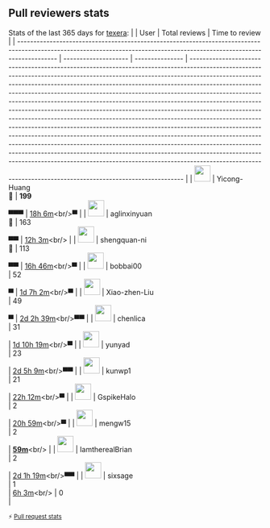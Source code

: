 
## Pull reviewers stats
Stats of the last 365 days for [texera](https://github.com/Texera/texera):
|                                                                                                                                                                          | User                 | Total reviews   | Time to review                                                                                                                                                                                                                                                                                                                                                                                                                                                                                                                                                                                                                                                                                                                                                                                                                                                                                                                                                                                                                                       |
| ------------------------------------------------------------------------------------------------------------------------------------------------------------------------ | -------------------- | --------------- | ---------------------------------------------------------------------------------------------------------------------------------------------------------------------------------------------------------------------------------------------------------------------------------------------------------------------------------------------------------------------------------------------------------------------------------------------------------------------------------------------------------------------------------------------------------------------------------------------------------------------------------------------------------------------------------------------------------------------------------------------------------------------------------------------------------------------------------------------------------------------------------------------------------------------------------------------------------------------------------------------------------------------------------------------------- |
| <a href="https://github.com/Yicong-Huang"><img src="https://avatars.githubusercontent.com/u/17627829?u=823e1af8e1c9e9dcfa8c76710289be0076650d90&v=4" width="32"></a>     | Yicong-Huang<br/>🥇  | **199**<br/>▀▀▀ | [18h 6m](https://app.flowwer.dev/charts/review-time/~(u~(i~'17627829~n~'Yicong-Huang)~p~365~r~(~)))<br/>▀                                                                                                                                                                                                                                                                                                                                                                                                                                                                                                                                                                                                                                                                                                                                                                                                                                                                                                                                            |
| <a href="https://github.com/aglinxinyuan"><img src="https://avatars.githubusercontent.com/u/11544314?u=08bd523824df5b02fd9c3b55f7fc9f6e19679f38&v=4" width="32"></a>     | aglinxinyuan<br/>🥈  | 163<br/>▀▀      | [12h 3m](https://app.flowwer.dev/charts/review-time/~(u~(i~'11544314~n~'aglinxinyuan)~p~365~r~(~(d~'sm2fmm~t~'1mj)~(d~'sm3050~t~'qjot)~(d~'sm3066~t~'tfz6)~(d~'smaliu~t~'1k)~(d~'smbkys~t~'32l)~(d~'smgxiy~t~'1du)~(d~'smi21i~t~'1868)~(d~'smicgw~t~'1092)~(d~'smicli~t~'10do)~(d~'smif5f~t~'12xl)~(d~'smif97~t~'131d)~(d~'smifa7~t~'132d)~(d~'smih0z~t~'1kcd)~(d~'smihr1~t~'8m))))<br/>                                                                                                                                                                                                                                                                                                                                                                                                                                                                                                                                                                                                                                                             |
| <a href="https://github.com/shengquan-ni"><img src="https://avatars.githubusercontent.com/u/13672781?u=a1c50d25b8913d811f391bef3f67f2c60b3cb2ef&v=4" width="32"></a>     | shengquan-ni<br/>🥉  | 113<br/>▀▀      | [16h 46m](https://app.flowwer.dev/charts/review-time/~(u~(i~'13672781~n~'shengquan-ni)~p~365~r~(~(d~'sefsdt~t~'3xxw)~(d~'sekz7h~t~'94rk)~(d~'seoloz~t~'19v)~(d~'siyv4b~t~'diml)~(d~'siyv6g~t~'dioq)~(d~'sl3pid~t~'1fbl)~(d~'sl3pjw~t~'1fd4)~(d~'sldoj1~t~'1ip)~(d~'slf09a~t~'25f)~(d~'sls0k3~t~'59mp)~(d~'sls0ve~t~'59y0)~(d~'sly5pj~t~'1jht)~(d~'sm7053~t~'49ys)~(d~'sm7065~t~'49zu)~(d~'sm7087~t~'4a1w)~(d~'sm7pm5~t~'4zfu)~(d~'sm9cje~t~'1vd)~(d~'smgoe0~t~'6da)~(d~'smieji~t~'2x1))))<br/>▀                                                                                                                                                                                                                                                                                                                                                                                                                                                                                                                                                      |
| <a href="https://github.com/bobbai00"><img src="https://avatars.githubusercontent.com/u/43344272?u=71254b4ecea9dbfd9d38fd7570d0e86bea77907d&v=4" width="32"></a>         | bobbai00<br/>        | 52<br/>▀        | [1d 7h 2m](https://app.flowwer.dev/charts/review-time/~(u~(i~'43344272~n~'bobbai00)~p~365~r~(~(d~'sk0imf~t~'887)~(d~'sk0k5n~t~'9rf)~(d~'sk4beo~t~'pb4)~(d~'skpppa~t~'1km)~(d~'skuslg~t~'20kc)~(d~'sl09jj~t~'1scrv)~(d~'sl1w53~t~'943z)~(d~'sl1ya7~t~'1r2)~(d~'sl3k09~t~'1vn8l)~(d~'sl3vnx~t~'q77)~(d~'sl3w2k~t~'1vzaw)~(d~'sl40bx~t~'42n)~(d~'sl43e1~t~'74r)~(d~'sl4al8~t~'eby)~(d~'sl59wp~t~'1dnf)~(d~'sl5a3i~t~'1xdbu)~(d~'sl5e1a~t~'1hs0)~(d~'sl5z13~t~'4q0)~(d~'sl63lj~t~'2y4t)~(d~'sl78q5~t~'y89)~(d~'sla8s9~t~'1k7s)~(d~'slaxb4~t~'28qn)~(d~'slcphr~t~'40xa)~(d~'sld34h~t~'256ct)~(d~'sldr8m~t~'nz38)~(d~'slf32a~t~'41l)~(d~'slf5c0~t~'9e)~(d~'slvi94~t~'ql)~(d~'sm2nly~t~'9zfk)~(d~'sm6dsb~t~'dplx)~(d~'smgirc~t~'1nm)~(d~'smgsgo~t~'e8)~(d~'smi5ni~t~'6ztg)~(d~'smio3y~t~'7i9w)~(d~'smio4a~t~'7ia8)~(d~'smio4g~t~'7iae)~(d~'smioh2~t~'7in0))))<br/>▀                                                                                                                                                                                         |
| <a href="https://github.com/Xiao-zhen-Liu"><img src="https://avatars.githubusercontent.com/u/36582710?u=d4d9a07379f63a885a0de7b7fb1348db5d56b0de&v=4" width="32"></a>    | Xiao-zhen-Liu<br/>   | 49<br/>▀        | [2d 2h 39m](https://app.flowwer.dev/charts/review-time/~(u~(i~'36582710~n~'Xiao-zhen-Liu)~p~365~r~(~(d~'s969n6~t~'b4k4)~(d~'s9a4xc~t~'mbzl)~(d~'s9e995~t~'532)~(d~'s9hj1m~t~'3sa8)~(d~'s9hj5n~t~'o1ot)~(d~'s9hmcb~t~'mh99)~(d~'s9hmtp~t~'4tyf)~(d~'s9hnj7~t~'6e)~(d~'s9hr9l~t~'7p)~(d~'s9hraz~t~'gz)~(d~'s9href~t~'ps)~(d~'s9j4qe~t~'nznc)~(d~'s9jloz~t~'13k3)~(d~'s9kxvy~t~'pssw)~(d~'s9l41q~t~'pyyo)~(d~'s9on54~t~'1a0b3)~(d~'s9x1p3~t~'1l)~(d~'sad07y~t~'ft)~(d~'sak22s~t~'11ms)~(d~'salu2i~t~'2so1)~(d~'sanup3~t~'ovj3)~(d~'sanvak~t~'nsyo)~(d~'sao6on~t~'55a6)~(d~'sarucy~t~'ow)~(d~'sb2y3w~t~'s4)~(d~'sb4pu9~t~'1cze)~(d~'sba3ml~t~'2rub)~(d~'sbad8x~t~'3rzq)~(d~'sbcdi3~t~'4rm)~(d~'sbgj3c~t~'37)~(d~'sbhj48~t~'1qku)~(d~'scf1n9~t~'1dcx)~(d~'scgxh8~t~'19tk)~(d~'scijwh~t~'2w8t)~(d~'sd2o2t~t~'ba9)~(d~'sd38ow~t~'iem)~(d~'sdltn8~t~'133ad)~(d~'sdluby~t~'bxo)~(d~'sdm8yc~t~'13ilh)~(d~'sdvecw~t~'dn2)~(d~'smidgx~t~'1193))))<br/>▀▀                                                                                                         |
| <a href="https://github.com/chenlica"><img src="https://avatars.githubusercontent.com/u/12926365?u=818d18f88f77a00c578a4578b6f23b2e6214af78&v=4" width="32"></a>         | chenlica<br/>        | 31<br/>         | [1d 10h 19m](https://app.flowwer.dev/charts/review-time/~(u~(i~'12926365~n~'chenlica)~p~365~r~(~(d~'s4fnaw~t~'3k)~(d~'s5l0t2~t~'rp)~(d~'s96kqp~t~'8jix)~(d~'s9rgj9~t~'8c29)~(d~'s9v3ex~t~'8r)~(d~'sajy0u~t~'1hsf)~(d~'sck2p7~t~'1p)~(d~'sck8lc~t~'25)~(d~'sckwom~t~'2a)~(d~'sckwyx~t~'cl)~(d~'sdcyrs~t~'2ncf)~(d~'sfiker~t~'6m)~(d~'sfikjf~t~'ba)~(d~'sflr9u~t~'cu)~(d~'sflrl0~t~'o0)~(d~'sfo33r~t~'27)~(d~'sgxryq~t~'4m6o)~(d~'sh9kqh~t~'14z)~(d~'si4i8b~t~'5gz2)~(d~'si4zuk~t~'5ylb)~(d~'si51p9~t~'60g0)~(d~'si54l8~t~'63bz)~(d~'siuna1~t~'5f)~(d~'siva18~t~'daef)~(d~'sj0cl2~t~'f03c)~(d~'sj3fjj~t~'6zfg)~(d~'sj3i5u~t~'721r)~(d~'sj5jxq~t~'6ml1)~(d~'sj72av~t~'84y6)~(d~'sj73oo~t~'lr6y)~(d~'sj808s~t~'oc0u)~(d~'sj80nm~t~'7ylx)~(d~'sj81of~t~'odgh)~(d~'sj9v9n~t~'4er)~(d~'sjj843~t~'2vwe)~(d~'sk0n7p~t~'cth)~(d~'sk1gf0~t~'2oz0)~(d~'sk3hpg~t~'4q9g)~(d~'sk3l8n~t~'6k)~(d~'sk6rbg~t~'54)~(d~'slf23v~t~'275c7)~(d~'sm76c0~t~'qk8)~(d~'sm76m0~t~'qu8))))<br/>▀                                                                                   |
| <a href="https://github.com/yunyad"><img src="https://avatars.githubusercontent.com/u/114192306?v=4" width="32"></a>                                                     | yunyad<br/>          | 23<br/>         | [2d 5h 9m](https://app.flowwer.dev/charts/review-time/~(u~(i~'114192306~n~'yunyad)~p~365~r~(~(d~'sft3lr~t~'1gzi3)~(d~'sft3tu~t~'qj)~(d~'sfte5s~t~'3r)~(d~'sftebx~t~'15)~(d~'sg19uv~t~'4i2o)~(d~'sg19wt~t~'4i4m)~(d~'sg1a2k~t~'4iad)~(d~'sg1a57~t~'4fd1)~(d~'sg23hk~t~'58pe)~(d~'sg24hh~t~'59pb)~(d~'sg4vl7~t~'80t1)~(d~'sga5ds~t~'ddll)~(d~'sgimyl~t~'1axa)~(d~'sgj63i~t~'2jr)~(d~'sgos5n~t~'5njd)~(d~'sgosc8~t~'1b)~(d~'simt64~t~'uq6)~(d~'simtp4~t~'35h6)~(d~'sinrgn~t~'1t0p)~(d~'sinri3~t~'1t25)~(d~'sinrjj~t~'43bl)~(d~'sinrkv~t~'43cx)~(d~'sinrtm~t~'1tdo)~(d~'sins3w~t~'43vy)~(d~'sip3x6~t~'5fp8)~(d~'sip47x~t~'5fzz)~(d~'sip4ck~t~'35wm)~(d~'sip513~t~'5gt5)~(d~'sip80c~t~'39ke)~(d~'sip8iq~t~'5kas)~(d~'sipjn5~t~'3l77)~(d~'sizrft~t~'eey3)~(d~'sj2d3h~t~'3fqs)~(d~'sj2d4y~t~'3fs9)~(d~'sj2d5j~t~'3fsu)~(d~'sj2da3~t~'3fxe)~(d~'sj2db2~t~'3fyd)~(d~'sj2dcp~t~'3g00)~(d~'sj4fvh~t~'5iis)~(d~'sj4gxk~t~'5jkv)~(d~'sj4gyd~t~'5jlo)~(d~'sj4gyv~t~'5jm6)~(d~'sj59co~t~'6bzz)~(d~'sj7o7u~t~'7m65)~(d~'sl23ac~t~'4en)~(d~'sl5h7e~t~'3kjo))))<br/>▀▀ |
| <a href="https://github.com/kunwp1"><img src="https://avatars.githubusercontent.com/u/143021053?v=4" width="32"></a>                                                     | kunwp1<br/>          | 21<br/>         | [22h 12m](https://app.flowwer.dev/charts/review-time/~(u~(i~'143021053~n~'kunwp1)~p~365~r~(~(d~'s8s9xl~t~'7xbx)~(d~'s8sabz~t~'7xqb)~(d~'sbn9zp~t~'y5e)~(d~'sbnadl~t~'6j2)~(d~'sg2l3n~t~'4g88)~(d~'sg2y6n~t~'4tb8)~(d~'sg35fy~t~'5ho4)~(d~'sg590r~t~'7l8x)~(d~'sjlxw2~t~'33c7)~(d~'sjm072~t~'35n7)~(d~'sk11gc~t~'42j)~(d~'sk12ys~t~'5kz)~(d~'sk1308~t~'5mf)~(d~'sk346q~t~'o3)~(d~'sk4wsm~t~'1t9z)~(d~'sk9050~t~'1pnx)~(d~'skck04~t~'qx)~(d~'skeixo~t~'98g)~(d~'skmt96~t~'4lsn)~(d~'skqm7c~t~'d9v)~(d~'skqwtf~t~'8pcw)~(d~'skqxw2~t~'8qfj)~(d~'sky7tj~t~'3nx0)~(d~'sld3da~t~'809)~(d~'sld85x~t~'u0)~(d~'slf8xn~t~'r8)~(d~'slifkc~t~'5k7b)~(d~'sls1wz~t~'2z8)~(d~'sm201d~t~'22r)~(d~'sm2o6v~t~'q89)~(d~'sm2o7u~t~'qhd)~(d~'sm2oe6~t~'360r)~(d~'sm8fnt~t~'vkas))))<br/>▀                                                                                                                                                                                                                                                                                 |
| <a href="https://github.com/GspikeHalo"><img src="https://avatars.githubusercontent.com/u/109092664?u=9c999644251b492d381efe444b6e9d378ff49f46&v=4" width="32"></a>      | GspikeHalo<br/>      | 2<br/>          | [20h 59m](https://app.flowwer.dev/charts/review-time/~(u~(i~'109092664~n~'GspikeHalo)~p~365~r~(~(d~'sl6aw9~t~'35fj)~(d~'smi7ht~t~'33u))))<br/>▀                                                                                                                                                                                                                                                                                                                                                                                                                                                                                                                                                                                                                                                                                                                                                                                                                                                                                                      |
| <a href="https://github.com/mengw15"><img src="https://avatars.githubusercontent.com/u/125719918?v=4" width="32"></a>                                                    | mengw15<br/>         | 2<br/>          | [**59m**](https://app.flowwer.dev/charts/review-time/~(u~(i~'125719918~n~'mengw15)~p~365~r~(~(d~'slhlnv~t~'16f)~(d~'sm22vw~t~'4b9))))<br/>                                                                                                                                                                                                                                                                                                                                                                                                                                                                                                                                                                                                                                                                                                                                                                                                                                                                                                           |
| <a href="https://github.com/IamtherealBrian"><img src="https://avatars.githubusercontent.com/u/143851082?u=80e82e361a67639d8a560ca477e0c9419b5fe7a0&v=4" width="32"></a> | IamtherealBrian<br/> | 2<br/>          | [2d 1h 19m](https://app.flowwer.dev/charts/review-time/~(u~(i~'143851082~n~'IamtherealBrian)~p~365~r~(~(d~'sg6dg1~t~'7gf6)~(d~'sj9weo~t~'5js))))<br/>▀▀                                                                                                                                                                                                                                                                                                                                                                                                                                                                                                                                                                                                                                                                                                                                                                                                                                                                                              |
| <a href="https://github.com/sixsage"><img src="https://avatars.githubusercontent.com/u/80994706?v=4" width="32"></a>                                                     | sixsage<br/>         | 1<br/>          | [6h 3m](https://app.flowwer.dev/charts/review-time/~(u~(i~'80994706~n~'sixsage)~p~365~r~(~(d~'smil6u~t~'gsv))))<br/>                                                                                                                                                                                                                                                                                                                                                                                                                                                                                                                                                                                                                                                                                                                                                                                                                                                                                                                                 | 0<br/>              |

<sup>⚡️ [Pull request stats](https://bit.ly/pull-request-stats)</sup>
